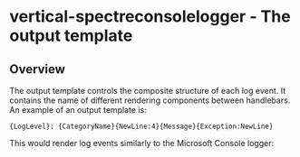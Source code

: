 # vertical-spectreconsolelogger - The output template

## Overview

The output template controls the composite structure of each log event. It contains the name of different rendering components between handlebars. An example of an output template is:

```
{LogLevel}: {CategoryName}{NewLine:4}{Message}{Exception:NewLine}
```

This would render log events similarly to the Microsoft Console logger:
